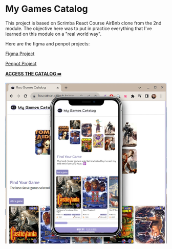 # My Games Catalog
This project is based on Scrimba React Course AirBnb clone from the 2nd module.
The objective here was to put in practice everything that I've learned on this module on a "real world way".

Here are the figma and penpot projects:

[Figma Project](https://www.figma.com/file/G9BhJPjKItgnDFGfA8XYnR/My-Games-Catalog?type=design&node-id=0%3A1&mode=design&t=g0ZfbQxu3lNnDBUM-1)

[Penpot Project](https://design.penpot.app/#/view/6a47f047-8692-81c8-8002-eadd0711318c?page-id=6a47f047-8692-81c8-8002-eadd0711318d&section=interactions&index=0&share-id=dbcc1ffd-3b06-8112-8002-ee3af48f630f "My Games Catalog Design")

<a href="https://flou-ainan.github.io/my-games-catalog/"><b>ACCESS THE CATALOG ➡️<b></a>

![](/public/images/app-web.webp)
